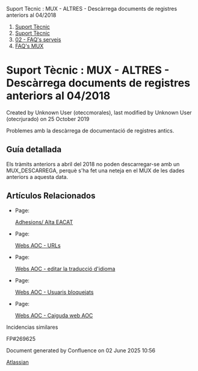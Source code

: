 Suport Tècnic : MUX - ALTRES - Descàrrega documents de registres anteriors al 04/2018  

1.  [Suport Tècnic](index.md)
2.  [Suport Tècnic](13893782.md)
3.  [02 - FAQ's serveis](26313393.md)
4.  [FAQ's MUX](28705591.md)

Suport Tècnic : MUX - ALTRES - Descàrrega documents de registres anteriors al 04/2018
=====================================================================================

Created by Unknown User (oteccmorales), last modified by Unknown User (otecrjurado) on 25 October 2019

Problemes amb la descàrrega de documentació de registres antics.

Guía detallada
--------------

  

Els tràmits anteriors a abril del 2018 no poden descarregar-se amb un MUX\_DESCARREGA, perquè s'ha fet una neteja en el MUX de les dades anteriors a aquesta data.

Artículos Relacionados
----------------------

*   Page:
    
    [Adhesions/ Alta EACAT](/pages/viewpage.action?pageId=26313473)
    
*   Page:
    
    [Webs AOC - URLs](/display/SII/Webs+AOC+-+URLs)
    
*   Page:
    
    [Webs AOC - editar la traducció d'idioma](/pages/viewpage.action?pageId=118555158)
    
*   Page:
    
    [Webs AOC - Usuaris bloquejats](/display/SII/Webs+AOC+-+Usuaris+bloquejats)
    
*   Page:
    
    [Webs AOC - Caiguda web AOC](/display/SII/Webs+AOC+-+Caiguda+web+AOC)
    

  

Incidencias similares

FP#269625 

  

Document generated by Confluence on 02 June 2025 10:56

[Atlassian](http://www.atlassian.com/)
